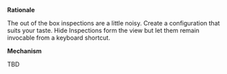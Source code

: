 **Rationale**

The out of the box inspections are a little noisy. Create a configuration that suits your taste. Hide Inspections form the view but let them remain invocable from a keyboard shortcut.

**Mechanism**

TBD